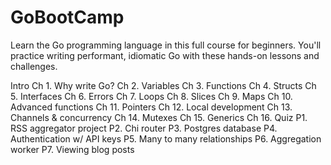 # GoBootCamp
Learn the Go programming language in this full course for beginners. You'll practice writing performant, idiomatic Go with these hands-on lessons and challenges.


 Intro
 Ch 1. Why write Go?
 Ch 2. Variables
 Ch 3. Functions
 Ch 4. Structs
 Ch 5. Interfaces
 Ch 6. Errors
 Ch 7. Loops
 Ch 8. Slices
 Ch 9. Maps
 Ch 10. Advanced functions
 Ch 11. Pointers
 Ch 12. Local development
 Ch 13. Channels & concurrency
 Ch 14. Mutexes
 Ch 15. Generics
 Ch 16. Quiz
 P1. RSS aggregator project
 P2. Chi router
 P3. Postgres database
 P4. Authentication w/ API keys
 P5. Many to many relationships
 P6. Aggregation worker
 P7. Viewing blog posts
